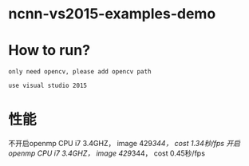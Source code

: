 # ncnn-vs2015-examples-demo

# How to run?
	
	only need opencv, please add opencv path 

	use visual studio 2015

# 性能

不开启openmp CPU i7 3.4GHZ， image 429*344， cost 1.34秒/fps
开启  openmp CPU i7 3.4GHZ， image 429*344， cost 0.45秒/fps